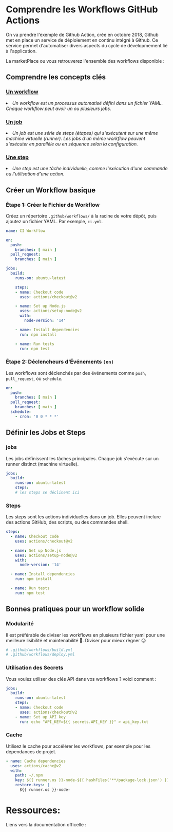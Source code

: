 # Comprendre les Workflows GitHub Actions

On va prendre l'exemple de Github Action, crée en octobre 2018, Github met en place un service de déploiement en continu intégré à Github. Ce service permet d'automatiser divers aspects du cycle de dévelopmement lié à l'application.

La marketPlace ou vous retrouverez l'ensemble des workflows disponible : <a href="https://github.com/marketplace?type=actions"><Badge type="tip" text="Documentation" /></a>
## Comprendre les concepts clés
### <u>Un workflow</u>
*<li>Un workflow est un processus automatisé défini dans un fichier YAML. Chaque workflow peut avoir un ou plusieurs jobs.</li>*

### <u>Un job</u>
*<li>Un job est une série de steps (étapes) qui s'exécutent sur une même machine virtuelle (runner). Les jobs d'un même workflow peuvent s'exécuter en parallèle ou en séquence selon la configuration.</li>*

### <u>Une step</u>
*<li>Une step est une tâche individuelle, comme l'exécution d'une commande ou l'utilisation d'une action.</li>*

## Créer un Workflow basique
### Étape 1: Créer le Fichier de Workflow
Créez un répertoire `.github/workflows/` à la racine de votre dépôt, puis ajoutez un fichier YAML. Par exemple, `ci.yml`.
```yaml
name: CI Workflow

on: 
  push:
    branches: [ main ]
  pull_request:
    branches: [ main ]

jobs:
  build:
    runs-on: ubuntu-latest

    steps:
    - name: Checkout code
      uses: actions/checkout@v2

    - name: Set up Node.js
      uses: actions/setup-node@v2
      with:
        node-version: '14'

    - name: Install dependencies
      run: npm install

    - name: Run tests
      run: npm test
```
### Étape 2: Déclencheurs d'Événements `(on)`
Les workflows sont déclenchés par des événements comme `push`, `pull_request`, ou `schedule`.

```yaml
on: 
  push:
    branches: [ main ]
  pull_request:
    branches: [ main ]
  schedule:
    - cron: '0 0 * * *'

```
## Définir les Jobs et Steps
### jobs
Les jobs définissent les tâches principales. Chaque job s'exécute sur un runner distinct (machine virtuelle).

```yaml
jobs:
  build:
    runs-on: ubuntu-latest
    steps: 
    # les steps se déclinent ici

```
### Steps
Les steps sont les actions individuelles dans un job. Elles peuvent inclure des actions GitHub, des scripts, ou des commandes shell.

```yaml
steps:
  - name: Checkout code
    uses: actions/checkout@v2

  - name: Set up Node.js
    uses: actions/setup-node@v2
    with:
      node-version: '14'

  - name: Install dependencies
    run: npm install

  - name: Run tests
    run: npm test

```

## Bonnes pratiques pour un workflow solide
### Modularité
Il est préférable de diviser les workflows en plusieurs fichier yaml pour une meilleure lisibilité et maintenabilité 💪. Diviser pour mieux règner 😉

```yaml
# .github/workflows/build.yml
# .github/workflows/deploy.yml
```

### Utilisation des Secrets
Vous voulez utiliser des clés API dans vos workflows ? voici comment :

```yaml
jobs:
  build:
    runs-on: ubuntu-latest
    steps:
    - name: Checkout code
      uses: actions/checkout@v2
    - name: Set up API key
      run: echo "API_KEY=${{ secrets.API_KEY }}" > api_key.txt
```

### Cache
Utilisez le cache pour accélérer les workflows, par exemple pour les dépendances de projet.

```yaml
- name: Cache dependencies
  uses: actions/cache@v2
  with:
    path: ~/.npm
    key: ${{ runner.os }}-node-${{ hashFiles('**/package-lock.json') }}
    restore-keys: |
      ${{ runner.os }}-node-
```
# Ressources: 
Liens vers la documentation officelle :<u><a href="docs.github.com/actions"><Badge type="info" text="Documentation" /></a></u>